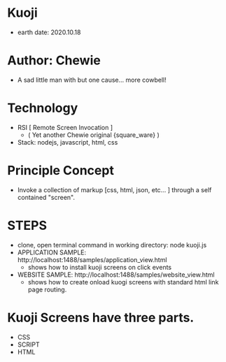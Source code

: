 
# Kuoji
- earth date: 2020.10.18

# Author: Chewie
- A sad little man with but one cause... more cowbell!

# Technology 
- RSI [ Remote Screen Invocation ]
  * ( Yet another Chewie original {square_ware} )
- Stack: nodejs, javascript, html, css

# Principle Concept
- Invoke a collection of markup [css, html, json, etc... ] through a self contained "screen".

# STEPS
- clone, open terminal command in working directory: node kuoji.js
- APPLICATION SAMPLE: http://localhost:1488/samples/application_view.html
    * shows how to install kuoji screens on click events
- WEBSITE SAMPLE: http://localhost:1488/samples/website_view.html
    * shows how to create onload kuogi screens with standard html link page routing.

# Kuoji Screens have three parts.
- CSS
- SCRIPT
- HTML